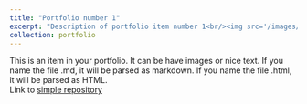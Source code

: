 ```yaml
---
title: "Portfolio number 1"
excerpt: "Description of portfolio item number 1<br/><img src='/images/500x300.png'>"
collection: portfolio
---
```


This is an item in your portfolio. It can be have images or nice text. If you name the file .md, it will be parsed as markdown. If you name the file .html, it will be parsed as HTML. 
<br/>
Link to [simple repository](https://github.com/slifrim/testpy.git)
